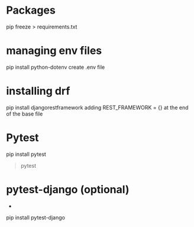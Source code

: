 # Packages
pip freeze > requirements.txt

# managing env files
pip install python-dotenv
create .env file 

# installing drf
pip install djangorestframework
adding REST_FRAMEWORK = {} at the end of the base file

# Pytest
pip install pytest
>pytest

# pytest-django (optional)
-
pip install pytest-django